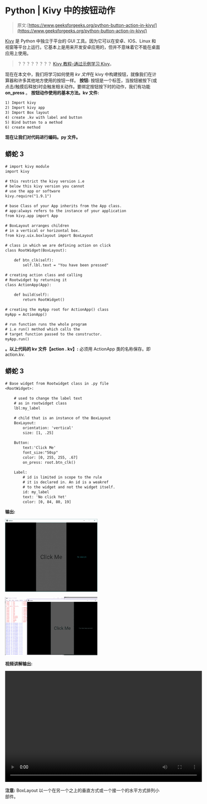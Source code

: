 # Python | Kivy 中的按钮动作

> 原文:[https://www.geeksforgeeks.org/python-button-action-in-kivy/](https://www.geeksforgeeks.org/python-button-action-in-kivy/)

[Kivy](https://www.geeksforgeeks.org/python-kivy-kv-file/) 是 Python 中独立于平台的 GUI 工具。因为它可以在安卓、IOS、Linux 和视窗等平台上运行。它基本上是用来开发安卓应用的，但并不意味着它不能在桌面应用上使用。

> ？？？？？？？？ [Kivy 教程–通过示例学习 Kivy](https://www.geeksforgeeks.org/kivy-tutorial/)。

现在在本文中，我们将学习如何使用 *kv 文件*在 kivy 中构建按钮，就像我们在计算器和许多其他地方使用的按钮一样。
**按钮:**
按钮是一个标签，当按钮被按下(或点击/触摸后释放)时会触发相关动作。要绑定按钮按下时的动作，我们有功能 **on_press** 。
**按钮动作使用的基本方法。kv 文件:**

```
1) Import kivy
2) Import kivy app
3) Import Box layout
4) create .kv with label and button
5) Bind button to a method
6) create method
```

**现在让我们对代码进行编码。py 文件。**

## 蟒蛇 3

```
# import kivy module
import kivy

# this restrict the kivy version i.e
# below this kivy version you cannot
# use the app or software
kivy.require("1.9.1")

# base Class of your App inherits from the App class.
# app:always refers to the instance of your application
from kivy.app import App

# BoxLayout arranges children
# in a vertical or horizontal box.
from kivy.uix.boxlayout import BoxLayout

# class in which we are defining action on click
class RootWidget(BoxLayout):

    def btn_clk(self):
        self.lbl.text = "You have been pressed"

# creating action class and calling
# Rootwidget by returning it
class ActionApp(App):

    def build(self):
        return RootWidget()

# creating the myApp root for ActionApp() class 
myApp = ActionApp()

# run function runs the whole program
# i.e run() method which calls the
# target function passed to the constructor.
myApp.run()
```

**。以上代码的 kv 文件【action . kv】:**
必须用 ActionApp 类的名称保存。即 action.kv.

## 蟒蛇 3

```
# Base widget from Rootwidget class in .py file
<RootWidget>:

    # used to change the label text
    # as in rootwidget class
    lbl:my_label

    # child that is an instance of the BoxLayout
    BoxLayout:
        orientation: 'vertical'
        size: [1, .25]

    Button:
        text:'Click Me'
        font_size:"50sp"
        color: [0, 255, 255, .67]
        on_press: root.btn_clk()

    Label:
        # id is limited in scope to the rule
        # it is declared in. An id is a weakref
        # to the widget and not the widget itself.
        id: my_label
        text: 'No click Yet'
        color: [0, 84, 80, 19]
```

**输出:**

![](img/b587f472ddd87ce62e766164dc601f86.png)

![](img/473ac9761befe49fd91020f0ab5edd7a.png)

**视频讲解输出:**

<video class="wp-video-shortcode" id="video-299594-1" width="640" height="360" preload="metadata" controls=""><source type="video/mp4" src="https://media.geeksforgeeks.org/wp-content/uploads/20190502171940/action.mp4?_=1">[https://media.geeksforgeeks.org/wp-content/uploads/20190502171940/action.mp4](https://media.geeksforgeeks.org/wp-content/uploads/20190502171940/action.mp4)</video>

**注意:** BoxLayout 以一个在另一个之上的垂直方式或一个接一个的水平方式排列小部件。